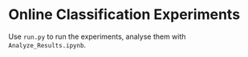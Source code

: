 # Online Classification Experiments

Use `run.py` to run the experiments, analyse them with `Analyze_Results.ipynb`.